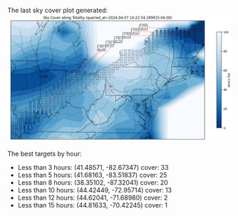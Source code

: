The last sky cover plot generated:
![cover](cover.png)

The best targets by hour:
 - Less than 3 hours: (41.48571, -82.67347) cover: 33
 - Less than 5 hours: (41.68163, -83.51837) cover: 25
 - Less than 8 hours: (38.35102, -87.32041) cover: 20
 - Less than 10 hours: (44.42449, -72.95714) cover: 13
 - Less than 12 hours: (44.62041, -71.68980) cover: 2
 - Less than 15 hours: (44.81633, -70.42245) cover: 1
